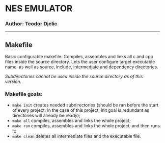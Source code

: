 # NES EMULATOR

### Author: Teodor Djelic

---

## Makefile

Basic configurable makefile. Compiles, assembles and links all c and cpp files inside the source directory. Lets the user configure target executable name, as well as source, include, intermediate and dependency directories.

*Subdirectories cannot be used inside the source directory as of this version.*

### Makefile goals:

- `make init` creates needed subdirectories (should be ran before the start of every project; in the case of this project, init goal is redundant as directories will already be ready);
- `make all` compiles, assembles and links the whole project;
- `make run` compiles, assembles and links the whole project, and then runs it;
- `make clean` deletes all intermediate files and the executable file.